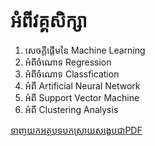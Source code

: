 អំពីវគ្គសិក្សា
========


1. សេចក្តីផ្តើមនៃ Machine Learning
2. អំពីចំណោទ Regression
3. អំពីចំណោទ Classfication
4. អំពី Artificial Neural Network
5. អំពី Support Vector Machine
6. អំពី Clustering Analysis

[ទាញយកអត្ថបទបកស្រាយសង្ខេបជាPDF](https://github.com/loem-ms/MachineLearningINKHMER.git)


